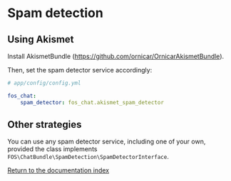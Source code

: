 Spam detection
==============

Using Akismet
-------------

Install AkismetBundle (https://github.com/ornicar/OrnicarAkismetBundle).

Then, set the spam detector service accordingly:

```yaml
# app/config/config.yml

fos_chat:
    spam_detector: fos_chat.akismet_spam_detector
```

Other strategies
----------------

You can use any spam detector service, including one of your own, provided the
class implements ``FOS\ChatBundle\SpamDetection\SpamDetectorInterface``.

[Return to the documentation index](00-index.md)

